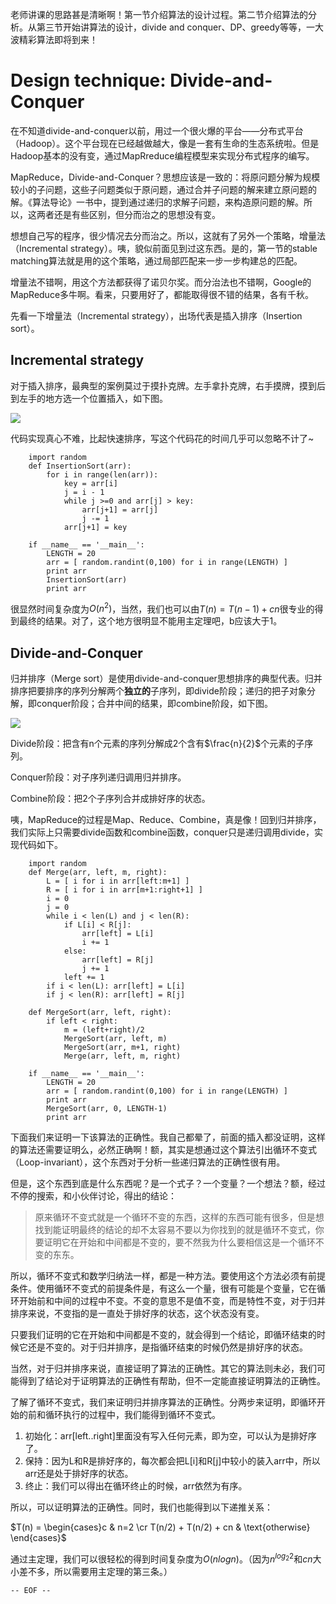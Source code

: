 老师讲课的思路甚是清晰啊！第一节介绍算法的设计过程。第二节介绍算法的分析。从第三节开始讲算法的设计，divide and conquer、DP、greedy等等，一大波精彩算法即将到来！

<!--more-->

Design technique: Divide-and-Conquer
===

在不知道divide-and-conquer以前，用过一个很火爆的平台——分布式平台（Hadoop）。这个平台现在已经越做越大，像是一套有生命的生态系统啦。但是Hadoop基本的没有变，通过MapRreduce编程模型来实现分布式程序的编写。

MapReduce，Divide-and-Conquer？思想应该是一致的：将原问题分解为规模较小的子问题，这些子问题类似于原问题，通过合并子问题的解来建立原问题的解。《算法导论》一书中，提到通过递归的求解子问题，来构造原问题的解。所以，这两者还是有些区别，但分而治之的思想没有变。

想想自己写的程序，很少情况去分而治之。所以，这就有了另外一个策略，增量法（Incremental strategy）。咦，貌似前面见到过这东西。是的，第一节的stable matching算法就是用的这个策略，通过局部匹配来一步一步构建总的匹配。

增量法不错啊，用这个方法都获得了诺贝尔奖。而分治法也不错啊，Google的MapReduce多牛啊。看来，只要用好了，都能取得很不错的结果，各有千秋。

先看一下增量法（Incremental strategy），出场代表是插入排序（Insertion sort）。

Incremental strategy
---

对于插入排序，最典型的案例莫过于摸扑克牌。左手拿扑克牌，右手摸牌，摸到后到左手的地方选一个位置插入，如下图。

![](插入排序示例.jpg)

代码实现真心不难，比起快速排序，写这个代码花的时间几乎可以忽略不计了~

```
    import random
    def InsertionSort(arr):
        for i in range(len(arr)):
            key = arr[i]
            j = i - 1
            while j >=0 and arr[j] > key:
                arr[j+1] = arr[j]
                j -= 1
            arr[j+1] = key
            
    if __name__ == '__main__':
        LENGTH = 20
        arr = [ random.randint(0,100) for i in range(LENGTH) ]
        print arr
        InsertionSort(arr)
        print arr
```

很显然时间复杂度为$O(n^2)$，当然，我们也可以由$T(n)=T(n-1)+cn$很专业的得到最终的结果。对了，这个地方很明显不能用主定理吧，b应该大于1。

Divide-and-Conquer
---

归并排序（Merge sort）是使用divide-and-conquer思想排序的典型代表。归并排序把要排序的序列分解两个**独立的**子序列，即divide阶段；递归的把子对象分解，即conquer阶段；合并中间的结果，即combine阶段，如下图。

![](归并排序示例.jpg)

Divide阶段：把含有n个元素的序列分解成2个含有$\frac{n}{2}$个元素的子序列。

Conquer阶段：对子序列递归调用归并排序。

Combine阶段：把2个子序列合并成排好序的状态。


咦，MapReduce的过程是Map、Reduce、Combine，真是像！回到归并排序，我们实际上只需要divide函数和combine函数，conquer只是递归调用divide，实现代码如下。

```
    import random
    def Merge(arr, left, m, right):
        L = [ i for i in arr[left:m+1] ]
        R = [ i for i in arr[m+1:right+1] ]
        i = 0
        j = 0
        while i < len(L) and j < len(R):
            if L[i] < R[j]:
                arr[left] = L[i]
                i += 1
            else:
                arr[left] = R[j]
                j += 1
            left += 1
        if i < len(L): arr[left] = L[i]
        if j < len(R): arr[left] = R[j]
        
    def MergeSort(arr, left, right):
        if left < right:
            m = (left+right)/2
            MergeSort(arr, left, m)
            MergeSort(arr, m+1, right)
            Merge(arr, left, m, right)
            
    if __name__ == '__main__':
        LENGTH = 20
        arr = [ random.randint(0,100) for i in range(LENGTH) ]
        print arr
        MergeSort(arr, 0, LENGTH-1)
        print arr
```

下面我们来证明一下该算法的正确性。我自己都晕了，前面的插入都没证明，这样的算法还需要证明么，必然正确啊！额，其实是想通过这个算法引出循环不变式（Loop-invariant），这个东西对于分析一些递归算法的正确性很有用。

但是，这个东西到底是什么东西呢？是一个式子？一个变量？一个想法？额，经过不停的搜索，和小伙伴讨论，得出的结论：

>原来循环不变式就是一个循环不变的东西，这样的东西可能有很多，但是想找到能证明最终的结论的却不太容易不要以为你找到的就是循环不变式，你要证明它在开始和中间都是不变的，要不然我为什么要相信这是一个循环不变的东东。

所以，循环不变式和数学归纳法一样，都是一种方法。要使用这个方法必须有前提条件。使用循环不变式的前提条件是，有这么一个量，很有可能是个变量，它在循环开始前和中间的过程中不变。不变的意思不是值不变，而是特性不变，对于归并排序来说，不变指的是一直处于排好序的状态，这个状态没有变。

只要我们证明的它在开始和中间都是不变的，就会得到一个结论，即循环结束的时候它还是不变的。对于归并排序，是指循环结束的时候仍然是排好序的状态。

当然，对于归并排序来说，直接证明了算法的正确性。其它的算法则未必，我们可能得到了结论对于证明算法的正确性有帮助，但不一定能直接证明算法的正确性。

了解了循环不变式，我们来证明归并排序算法的正确性。分两步来证明，即循环开始的前和循环执行的过程中，我们能得到循环不变式。

1. 初始化：arr[left..right]里面没有写入任何元素，即为空，可以认为是排好序了。
2. 保持：因为L和R是排好序的，每次都会把L[i]和R[j]中较小的装入arr中，所以arr还是处于排好序的状态。
3. 终止：我们可以得出在循环终止的时候，arr依然为有序。

所以，可以证明算法的正确性。同时，我们也能得到以下递推关系：

$T(n) = \begin{cases}c & n=2 \cr T(n/2) + T(n/2) + cn & \text{otherwise} \end{cases}$

通过主定理，我们可以很轻松的得到时间复杂度为$O(nlogn)$。（因为$n^{log_2 2}$和$cn$大小差不多，所以需要用主定理的第三条。）

`-- EOF --`
